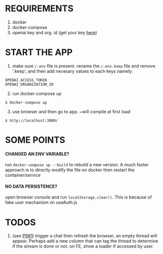 # REQUIREMENTS
1. docker
2. docker-compose
3. openai key and org. id (get your key [here](https://platform.openai.com/api-keys)) 

# START THE APP
1. make sure `/.env` file is present. rename the `/.env.keep` file and remove '.keep', and then add necesary values to each keys namely:
```
OPENAI_ACCESS_TOKEN
OPENAI_ORGANIZATION_ID
```

2. run docker-compose up
```
$ docker-compose up
```

3. use browser and then go to app. ~will compile at first load
```
$ http://localhost:3000/
```

# SOME POINTS

#### CHANGED AN ENV VARIABLE?
run ```docker-compose up --build``` to rebuild a new version. A much faster approach is to directly modify the file on docker then restart the container/service

#### NO DATA PERSISTENCE?
open browser console and run ```localStorage.clear()```. This is because of fake user mechanism on useAuth.js

# TODOS
1. (see [PR#1](https://github.com/rookiemonkey/openai_chat/pull/1)) trigger a chat then refresh the browser, an empty thread will appear. Perhaps add a new column that can tag the thread to determine if the stream is done or not. on FE, show a loader if accessed by user.